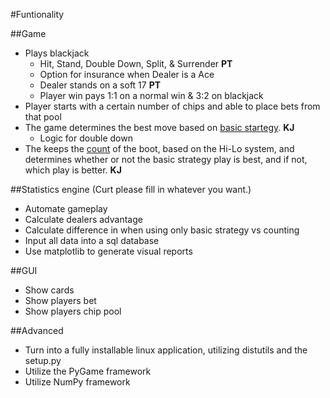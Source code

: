 #Funtionality

##Game
  + Plays blackjack
    - Hit, Stand, Double Down, Split, & Surrender **PT**
    - Option for insurance when Dealer is a Ace
    - Dealer stands on a soft 17 **PT**
    - Player win pays 1:1 on a normal win & 3:2 on blackjack
  + Player starts with a certain number of chips and able to place bets from that pool 
  + The game determines the best move based on [basic startegy](https://en.wikipedia.org/wiki/Blackjack#Basic_strategy). **KJ**
    - Logic for double down
  + The keeps the [count](https://en.wikipedia.org/wiki/Card_counting) of the boot, based on the Hi-Lo system, and determines whether or not the basic strategy play is best, and if not, which play is better. **KJ**
  
##Statistics engine
  (Curt please fill in whatever you want.)
  + Automate gameplay
  + Calculate dealers advantage
  + Calculate difference in when using only basic strategy vs counting
  + Input all data into a sql database
  + Use matplotlib to generate visual reports
  
##GUI
  + Show cards
  + Show players bet
  + Show players chip pool
  
##Advanced
  + Turn into a fully installable linux application, utilizing distutils and the setup.py
  + Utilize the PyGame framework
  + Utilize NumPy framework
